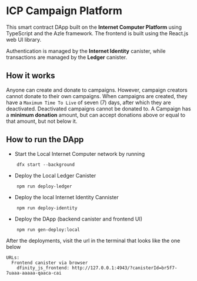 # ICP Campaign Platform

This smart contract DApp built on the **Internet Computer Platform** using TypeScript and the Azle framework.
The frontend is built using the React.js web UI library.

Authentication is managed by the **Internet Identity** canister, while transactions are managed by the **Ledger** canister. 


## How it works
Anyone can create and donate to campaigns. However, campaign creators cannot donate to their own campaigns. When campaigns are created, they have a `Maximum Time To Live` of seven (7) days, after which they are deactivated. Deactivated campaigns cannot be donated to. A Campaign has a **minimum donation** amount, but can accept donations above or equal to that amount, but not below it.

## How to run the DApp

- Start the Local Internet Computer network by running

```
	dfx start --background
```

- Deploy the Local Ledger Canister

```
	npm run deploy-ledger
```

- Deploy the local Internet Identity Cannister

```
	npm run deploy-identity
```

- Deploy the DApp (backend canister and frontend UI)

```
	npm run gen-deploy:local
```

After the deployments, visit the url in the terminal that looks like the one below

```
URLs:
  Frontend canister via browser
    dfinity_js_frontend: http://127.0.0.1:4943/?canisterId=br5f7-7uaaa-aaaaa-qaaca-cai
		
```
